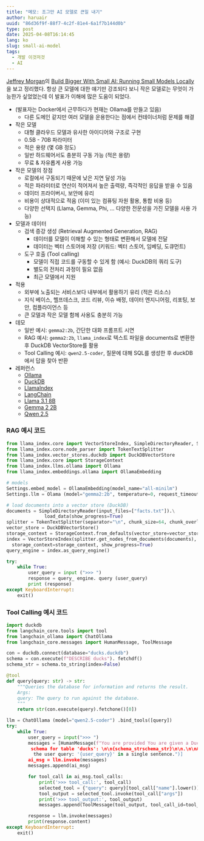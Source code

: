 ```yaml
---
title: "메모: 조그만 AI 모델로 큰일 내기"
author: haruair
uuid: "86d36f9f-88f7-4c2f-81e4-6a1f7b144d0b"
type: post
date: 2025-04-08T16:14:45
lang: ko
slug: small-ai-model
tags:
  - 개발 이것저것
  - AI
---
```


[Jeffrey Morgan](https://x.com/jmorgan)의 [Build Bigger With Small AI: Running Small Models Locally](https://www.youtube.com/watch?v=P-55pV6ss3k)을 보고 정리했다. 항상 큰 모델에 대한 얘기만 강조되다 보니 작은 모델로는 무엇이 가능한가 싶었었는데 이 발표가 이해에 많은 도움이 되었다.

- (발표자는 Docker에서 근무하다가 현재는 Ollama를 만들고 있음)
  - 다른 도메인 같지만 여러 모델을 운용한다는 점에서 컨테이너처럼 문제를 해결
- 작은 모델
  - 대형 클라우드 모델과 유사한 아이디어와 구조로 구현
  - 0.5B - 70B 파라미터
  - 적은 용량 (몇 GB 정도)
  - 일반 하드웨어서도 충분히 구동 가능 (적은 용량)
  - 무료 & 자유롭게 사용 가능
- 작은 모델의 장점
  - 로컬에서 구동되기 때문에 낮은 지연 달성 가능
  - 적은 파라미터로 연산이 적어져서 높은 출력량, 즉각적인 응답을 받을 수 있음
  - 데이터 프라이버시, 보안에 유리
  - 비용이 상대적으로 적음 (이미 있는 컴퓨팅 자원 활용, 통합 비용 등)
  - 다양한 선택지 (Llama, Gemma, Phi, ... 다양한 전문성을 가진 모델을 사용 가능)
- 모델과 데이터
  - 검색 증강 생성 (Retrieval Augmented Generation, RAG)
    - 데이터를 모델이 이해할 수 있는 형태로 변환해서 모델에 전달
    - 데이터는 벡터 스토어에 저장 (키워드: 벡터 스토어, 임베딩, 도큐먼트)
  - 도구 호출 (Tool calling)
    - 모델이 직접 코드를 구동할 수 있게 함 (예시: DuckDB의 쿼리 도구)
    - 별도의 전처리 과정이 필요 없음
    - 최근 모델에서 지원
- 적용
  - 외부에 노출되는 서비스보다 내부에서 활용하기 유리 (적은 리소스)
  - 지식 베이스, 헬프데스크, 코드 리뷰, 이슈 배정, 데이터 엔지니어링, 리포팅, 보안, 컴플라이언스 등
  - 큰 모델과 작은 모델 함께 사용도 충분히 가능
- 데모
  - 일반 예시: `gemma2:2b`, 간단한 대화 프롬프트 시연
  - RAG 예시: `gemma2:2b`, `llama_index`로 텍스트 파일을 documents로 변환한 후 DuckDB VectorStore를 활용
  - Tool Calling 예시: `qwen2.5-coder`, 질문에 대해 SQL를 생성한 후 duckDB에서 답을 찾아 반환
- 레퍼런스
  - [Ollama](https://ollama.com)
  - [DuckDB](https://duckdb.org)
  - [LlamaIndex](https://llamaindx.ai)
  - [LangChain](https://langchain.com)
  - [Llama 3.1 8B](https://llama.meta.com)
  - [Gemma 2 2B](https://ai.google.dev)
  - [Qwen 2.5](https://qwenlm.github.io)

### RAG 예시 코드

```python
from llama_index.core import VectorStoreIndex, SimpleDirectoryReader, Settings
from llama_index.core.node_parser import TokenTextSplitter
from llama_index.vector_stores.duckdb import DuckDBVectorStore
from llama_index.core import StorageContext
from llama_index.llms.ollama import Ollama
from llama_index.embeddings.ollama import OllamaEmbedding

# models
Settings.embed_model = OllamaEmbedding(model_name="all-minilm")
Settings.llm = Olama (model="gemma2:2b", temperature=0, request_timeout=360.0)

# load documents into a vector store (DuckDB)
documents = SimpleDirectoryReader(input_files=["facts.txt"]).\
              load_data(show_progress=True)
splitter = TokenTextSplitter(separator="\n", chunk_size=64, chunk_overlap=0)
vector_store = DuckDBVectorStore()
storage_context = StorageContext.from_defaults(vector_store=vector_store)
index = VectorStoreIndex(splitter.get_nodes_from_documents(documents), \
  storage_context=storage_context, show_progress=True)
query_engine = index.as_query_engine()

try:
    while True:
        user_query = input (">>> ")
        response = query_ engine. query (user_query)
        print (response)
except KeyboardInterrupt:
    exit()
```

### Tool Calling 예시 코드

```python
import duckdb
from langchain_core.tools import tool
from langchain_ollama import ChatOllama
from langchain_core.messages import HumanMessage, ToolMessage

con = duckdb.connect(database="ducks.duckdb")
schema = con.execute(f"DESCRIBE ducks"). fetchdf()
schema_str = schema.to_string(index=False)

@tool
def query(query: str) -> str:
    """Queries the database for information and returns the result.
    Args:
    query: The query to run against the database.
    """
    return str(con.execute(query).fetchone()[0])

llm = ChatOllama (model="qwen2.5-coder") .bind_tools([query])
try:
    while True:
        user_query = input(">>> ")
        messages = [HumanMessage(f"You are provided You are given a DuckDB   \\
         schema for table 'ducks': \n\n{schema_strschema_str}\n\n.\n\nAnswer \\
          the user query: '{user_query}' in a single sentence.")]
        ai_msg = llm.invoke(messages)
        messages.append(ai_msg)

        for tool_call in ai_msg.tool_calls:
            print('>>> tool_call:', tool_call)
            selected_tool = {"query": query}[tool_call["name"].lower()]
            tool_output = selected_tool.invoke(tool_call["args"])
            print('>>> tool_output:', tool_output)
            messages.append(ToolMessage(tool_output, tool_call_id=tool_call["id"]))

        response = llm.invoke(messages)
        print(response.content)
except KeyboardInterrupt:
    exit()
```
